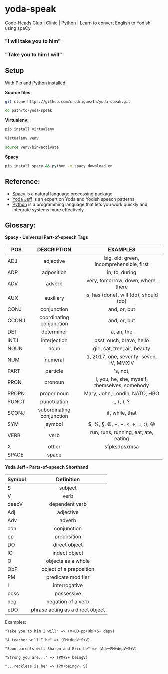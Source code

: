 # yoda-speak
Code-Heads Club | Clinic | Python | Learn to convert English to Yodish using spaCy

### "I will take you to him"
### "Take you to him I will"

## Setup

With Pip and [Python](https://docs.brew.sh/Homebrew-and-Python) installed:

**Source files**:

```bash
git clone https://github.com/crodriguez1a/yoda-speak.git

cd path/to/yoda-speak
```

**Virtualenv**:

```bash
pip install virtualenv

virtualenv venv

source venv/bin/activate
```

**Spacy**:

```bash
pip install spacy && python -m spacy download en
```


## Reference:

- [Spacy](http://spacy.io) is a natural language processing package
- [Yoda Jeff](http://www.yodajeff.com/pages/talk/yodish.shtml) is an expert on Yoda and Yodish speech patterns
- [Python](https://www.python.org/) is a programming language that lets you work quickly
and integrate systems more effectively.


## Glossary:

**Spacy - Universal Part-of-speech Tags**

| POS        | DESCRIPTION | EXAMPLES |
| ------------- |:-------------:|:-------------:|
| ADJ |	adjective |	big, old, green, incomprehensible, first |
| ADP |	adposition |	in, to, during |
| ADV |	adverb |	very, tomorrow, down, where, there |
| AUX |	auxiliary |	is, has (done), will (do), should (do) |
| CONJ |	conjunction |	and, or, but |
| CCONJ |	coordinating conjunction |	and, or, but |
| DET |	determiner |	a, an, the |
| INTJ |	interjection |	psst, ouch, bravo, hello |
| NOUN |	noun |	girl, cat, tree, air, beauty |
| NUM |	numeral |	1, 2017, one, seventy-seven, IV, MMXIV |
| PART |	particle |	's, not, |
| PRON |	pronoun |	I, you, he, she, myself, themselves, somebody |
| PROPN |	proper noun |	Mary, John, Londin, NATO, HBO |
| PUNCT |	punctuation |	., (, ), ? |
| SCONJ |	subordinating conjunction |	if, while, that |
| SYM |	symbol |	$, %, §, ©, +, −, ×, ÷, =, :), 😝 |
| VERB |	verb |	run, runs, running, eat, ate, eating |
| X |	other |	sfpksdpsxmsa |
| SPACE |	space | |

**Yoda Jeff - Parts-of-speech Shorthand**

| Symbol        | Definition |
| ------------- |:-------------:|
| S | subject |
| V | verb |
| deepV | dependent verb |
| Adj | adjective |
| Adv | adverb |
| con | conjunction |
| pp | preposition |
| DO | direct object |
| IO | indect object |
| O | objects as a whole |
| ObP | object of a preposition |
| PM | predicate modifier |
| I | interrogative |
| poss | possessive |
| neg | negation of a verb |
| pDO | phrase acting as a direct object |

Examples:

```
"Take you to him I will" => (V+DO+pp+ObP+S+ depV)
```

```
"A teacher will I be" => (PM+depV+S+V)
```

```
"Soon parents will Sharon and Eric be" => (Adv+PM+depV+S+V)
```

```
"Strong you are..." => (PM+S+ beingV)
```

```
"...reckless is he" => (PM+beingV+ S)
```
